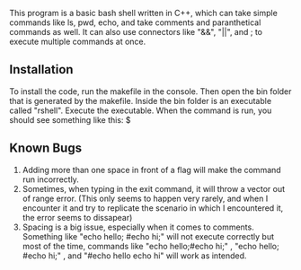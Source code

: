


This program is a basic bash shell written in C++, which can take simple commands like ls, pwd, echo, and take comments and paranthetical commands as well. It can also use connectors like "&&", "||", and ; to execute multiple commands at once. 

## Installation
To install the code, run the makefile in the console.
Then open the bin folder that is generated by the makefile.
Inside the bin folder is an executable called "rshell".
Execute the executable.
When the command is run, you should see something like this: $ 



## Known Bugs

1. Adding more than one space in front of a flag will make the command run incorrectly.
2. Sometimes, when typing in the exit command, it will throw a vector out of range error. 
 (This only seems to happen very rarely, and when I encounter it and try to replicate the scenario in which I encountered it, the error seems to dissapear)
3. Spacing is a big issue, especially when it comes to comments. Something like "echo hello;           #echo hi;" will not execute correctly
   but most of the time, commands like "echo hello;#echo hi;" , "echo hello; #echo hi;" , and "#echo hello echo hi" will work as intended. 



